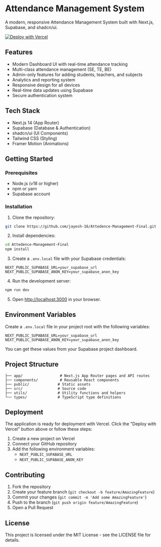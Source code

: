 # Attendance Management System

A modern, responsive Attendance Management System built with Next.js, Supabase, and shadcn/ui.

[![Deploy with Vercel](https://vercel.com/button)](https://vercel.com/new/clone?repository-url=https%3A%2F%2Fgithub.com%2Fjayesh-16%2FAttedence-Management-Final)

## Features

- Modern Dashboard UI with real-time attendance tracking
- Multi-class attendance management (SE, TE, BE)
- Admin-only features for adding students, teachers, and subjects
- Analytics and reporting system
- Responsive design for all devices
- Real-time data updates using Supabase
- Secure authentication system

## Tech Stack

- Next.js 14 (App Router)
- Supabase (Database & Authentication)
- shadcn/ui (UI Components)
- Tailwind CSS (Styling)
- Framer Motion (Animations)

## Getting Started

### Prerequisites

- Node.js (v18 or higher)
- npm or yarn
- Supabase account

### Installation

1. Clone the repository:
```bash
git clone https://github.com/jayesh-16/Attedence-Management-Final.git
```

2. Install dependencies:
```bash
cd Attedence-Management-Final
npm install
```

3. Create a `.env.local` file with your Supabase credentials:
```
NEXT_PUBLIC_SUPABASE_URL=your_supabase_url
NEXT_PUBLIC_SUPABASE_ANON_KEY=your_supabase_anon_key
```

4. Run the development server:
```bash
npm run dev
```

5. Open [http://localhost:3000](http://localhost:3000) in your browser.

## Environment Variables

Create a `.env.local` file in your project root with the following variables:

```
NEXT_PUBLIC_SUPABASE_URL=your_supabase_url
NEXT_PUBLIC_SUPABASE_ANON_KEY=your_supabase_anon_key
```

You can get these values from your Supabase project dashboard.

## Project Structure

```
├── app/                 # Next.js App Router pages and API routes
├── components/          # Reusable React components
├── public/             # Static assets
├── src/                # Source code
├── utils/              # Utility functions and helpers
└── types/              # TypeScript type definitions
```

## Deployment

The application is ready for deployment with Vercel. Click the "Deploy with Vercel" button above or follow these steps:

1. Create a new project on Vercel
2. Connect your GitHub repository
3. Add the following environment variables:
   - `NEXT_PUBLIC_SUPABASE_URL`
   - `NEXT_PUBLIC_SUPABASE_ANON_KEY`

## Contributing

1. Fork the repository
2. Create your feature branch (`git checkout -b feature/AmazingFeature`)
3. Commit your changes (`git commit -m 'Add some AmazingFeature'`)
4. Push to the branch (`git push origin feature/AmazingFeature`)
5. Open a Pull Request

## License

This project is licensed under the MIT License - see the LICENSE file for details.
